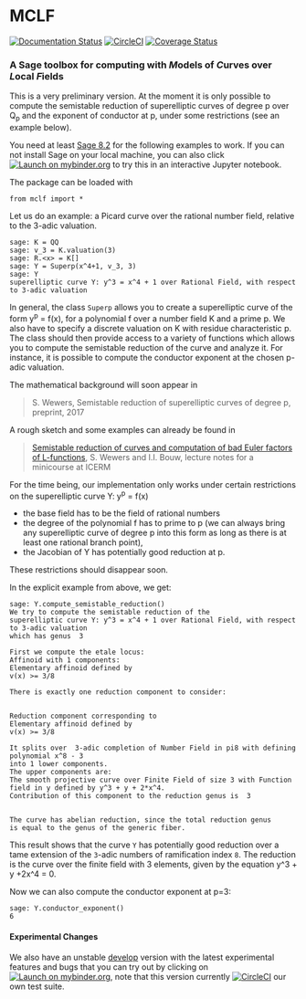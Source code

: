 # MCLF

[![Documentation Status](https://readthedocs.org/projects/mclf/badge/)](http://mclf.readthedocs.io/?badge=latest)
[![CircleCI](https://circleci.com/gh/MCLF/mclf/tree/master.svg?style=svg)](https://circleci.com/gh/MCLF/mclf/tree/master)
[![Coverage Status](https://coveralls.io/repos/github/MCLF/mclf/badge.svg?branch=master)](https://coveralls.io/github/MCLF/mclf?branch=master)

### A Sage toolbox for computing with *M*odels of *C*urves over *L*ocal *F*ields

This is a very preliminary version. At the moment it is only possible to compute
the semistable reduction of superelliptic curves of degree p over Q<sub>p</sub> and the
exponent of conductor at p, under some restrictions (see an example below).

You need at least [Sage 8.2](http://www.sagemath.org/) for the following examples to work. If you can not install Sage on your local machine, you can also click [![Launch on mybinder.org](https://camo.githubusercontent.com/d57df63fab21897847014ebaec3e7f5f48951ad2/68747470733a2f2f626574612e6d7962696e6465722e6f72672f62616467652e737667)](https://mybinder.org/v2/gh/mclf/MCLF/master?filepath=example.ipynb) to try this in an interactive Jupyter notebook.

The package can be loaded with
```
from mclf import *
```

Let us do an example: a Picard curve over the rational number field, relative to the 3-adic valuation.      
```
sage: K = QQ
sage: v_3 = K.valuation(3)
sage: R.<x> = K[]
sage: Y = Superp(x^4+1, v_3, 3)
sage: Y
superelliptic curve Y: y^3 = x^4 + 1 over Rational Field, with respect to 3-adic valuation
```
In general, the class `Superp` allows you to create a superelliptic curve of the form y<sup>p</sup> = f(x),
for a polynomial f over a number field K and a prime p. We also have to specify a discrete valuation on K with
residue characteristic p. The class should then provide access to  a variety of functions which allows you to compute
the semistable reduction of the curve and analyze it. For instance, it is possible to compute the
conductor exponent at the chosen p-adic valuation.

The mathematical background will soon appear in

 > S. Wewers, Semistable reduction of superelliptic curves of degree p, preprint, 2017

A rough sketch and some examples can already be found in

 > [Semistable reduction of curves and computation of bad Euler factors of L-functions](http://www.uni-ulm.de/fileadmin/website_uni_ulm/mawi.inst.100/mitarbeiter/wewers/course_notes.pdf),
 > S. Wewers and I.I. Bouw, lecture notes for a minicourse at ICERM

For the time being, our implementation only works under certain restrictions on the
superelliptic curve Y: y<sup>p</sup> = f(x)

- the base field has to be the field of rational numbers
- the degree of the polynomial f has to prime to p (we can always bring any superelliptic curve
  of degree p into this form as long as there is at least one rational branch point),
- the Jacobian of Y has potentially good reduction at p.   

These restrictions should disappear soon.

In the explicit example from above, we get:
```
sage: Y.compute_semistable_reduction()
We try to compute the semistable reduction of the
superelliptic curve Y: y^3 = x^4 + 1 over Rational Field, with respect to 3-adic valuation
which has genus  3

First we compute the etale locus:
Affinoid with 1 components:
Elementary affinoid defined by
v(x) >= 3/8

There is exactly one reduction component to consider:


Reduction component corresponding to
Elementary affinoid defined by
v(x) >= 3/8

It splits over  3-adic completion of Number Field in pi8 with defining polynomial x^8 - 3
into 1 lower components.
The upper components are:
The smooth projective curve over Finite Field of size 3 with Function field in y defined by y^3 + y + 2*x^4.
Contribution of this component to the reduction genus is  3


The curve has abelian reduction, since the total reduction genus
is equal to the genus of the generic fiber.
```
This result shows that the curve `Y` has potentially good reduction over a tame extension of the `3`-adic numbers of ramification index `8`. The reduction is the
curve over the finite field with 3 elements, given by the equation y^3 + y +2x^4 = 0.

Now we can also compute
the conductor exponent at p=3:
```
sage: Y.conductor_exponent()
6
```

#### Experimental Changes

We also have an unstable [develop](https://github.com/MCLF/mclf/tree/develop) version with the latest experimental features and bugs that you can try out by clicking on [![Launch on mybinder.org](https://camo.githubusercontent.com/d57df63fab21897847014ebaec3e7f5f48951ad2/68747470733a2f2f626574612e6d7962696e6465722e6f72672f62616467652e737667)](https://mybinder.org/v2/gh/mclf/MCLF/develop?filepath=example.ipynb), note that this version currently [![CircleCI](https://circleci.com/gh/MCLF/mclf/tree/develop.svg?style=svg)](https://circleci.com/gh/MCLF/mclf/tree/develop) our own test suite.
